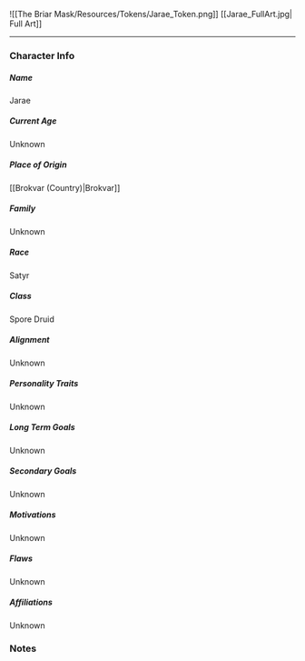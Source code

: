 ![[The Briar Mask/Resources/Tokens/Jarae_Token.png]]
[[Jarae_FullArt.jpg| Full Art]]

---
### Character Info

##### Name 
Jarae

##### Current Age
Unknown

##### Place of Origin
[[Brokvar (Country)|Brokvar]]
##### Family
Unknown

##### Race
Satyr

##### Class
Spore Druid

##### Alignment
Unknown

##### Personality Traits
Unknown

##### Long Term Goals
Unknown

##### Secondary Goals
Unknown

##### Motivations
Unknown

##### Flaws
Unknown

##### Affiliations
Unknown

### Notes
